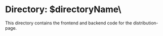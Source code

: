 # Directory: \$directoryName\

This directory contains the frontend and backend code for the distribution-page.
